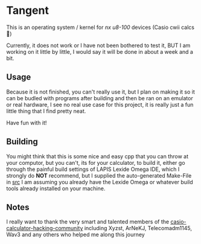 # Tangent

This is an operating system / kernel for *nx u8-100* devices (Casio cwii calcs 🤫)

Currently, it does not work or I have not been bothered to test it, BUT I am working on it little by little, I would say it will be done in about a week and a bit.

## Usage

Because it is not finished, you can't really use it, but I plan on making it so it can be budled with programs after building and then be ran on an emulator or real hardware, I see no real use case for this project, it is really just a fun little thing that I find pretty neat.

Have fun with it!

## Building

You might think that this is some nice and easy cpp that you can throw at your computor, but you can't, its for your calculator, to build it, either go through the painful build settings of LAPIS Lexide Omega IDE, which I strongly do __NOT__ recommend, but I supplied the auto-generated Make-File in [src](https://github.com/u68/tangent/blob/main/src/makefile) I am assuming you already have the Lexide Omega or whatever build tools already installed on your machine.

## Notes

I really want to thank the very smart and talented members of the [casio-calculator-hacking-community](https://discord.gg/QjGpH6rSQQ) including Xyzst, ArNeKJ, Telecomadm1145, Wav3 and any others who helped me along this journey